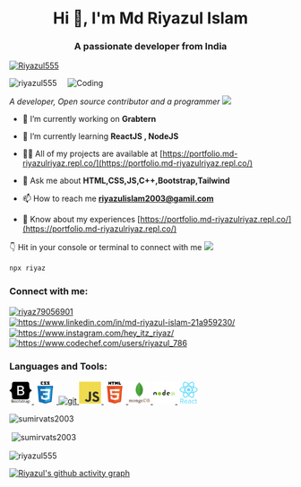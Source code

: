 
<h1 align="center">Hi 👋, I'm Md Riyazul Islam</h1>
<h3 align="center">A passionate developer from India</h3>


<p align="left"> <a href="https://github.com/ryo-ma/github-profile-trophy"><img src="https://github-profile-trophy.vercel.app/?username=Riyazul555&theme=matrix" alt="Riyazul555" /></a> </p>

<img align="right" alt="Coding" width="400" src="https://cdn.dribbble.com/users/1162077/screenshots/3848914/programmer.gif">

<p align="left"> <img src="https://komarev.com/ghpvc/?username=riyazul555&label=Profile%20views&color=0e75b6&style=flat" alt="riyazul555" /> </p>

<p><em> A developer, Open source contributor and a programmer
</a><img src="https://media.giphy.com/media/WUlplcMpOCEmTGBtBW/giphy.gif" width="60"> 
</em></p>

- 🔭 I’m currently working on **Grabtern**

- 🌱 I’m currently learning **ReactJS , NodeJS**

- 👨‍💻 All of my projects are available at [https://portfolio.md-riyazulriyaz.repl.co/](https://portfolio.md-riyazulriyaz.repl.co/)

- 💬 Ask me about **HTML,CSS,JS,C++,Bootstrap,Tailwind**

- 📫 How to reach me **riyazulislam2003@gamil.com**

- 📄 Know about my experiences [https://portfolio.md-riyazulriyaz.repl.co/](https://portfolio.md-riyazulriyaz.repl.co/)

👇 Hit in your console or terminal to connect with me <img src="https://media.giphy.com/media/VgCDAzcKvsR6OM0uWg/giphy.gif" width="50">

```bash
npx riyaz
```

<h3 align="left">Connect with me:</h3>
<p align="left">
<a href="https://twitter.com/riyaz79056901" target="blank"><img align="center" src="https://raw.githubusercontent.com/rahuldkjain/github-profile-readme-generator/master/src/images/icons/Social/twitter.svg" alt="riyaz79056901" height="30" width="40" /></a>
<a href="https://www.linkedin.com/in/md-riyazul-islam-21a959230/" target="blank"><img align="center" src="https://raw.githubusercontent.com/rahuldkjain/github-profile-readme-generator/master/src/images/icons/Social/linked-in-alt.svg" alt="https://www.linkedin.com/in/md-riyazul-islam-21a959230/" height="30" width="40" /></a>
<a href="https://www.instagram.com/hey_itz_riyaz/" target="blank"><img align="center" src="https://raw.githubusercontent.com/rahuldkjain/github-profile-readme-generator/master/src/images/icons/Social/instagram.svg" alt="https://www.instagram.com/hey_itz_riyaz/" height="30" width="40" /></a>
<a href="https://www.codechef.com/users/riyazul_786" target="blank"><img align="center" src="https://cdn.jsdelivr.net/npm/simple-icons@3.1.0/icons/codechef.svg" alt="https://www.codechef.com/users/riyazul_786" height="30" width="40" /></a>
</p>

<h3 align="left">Languages and Tools:</h3>
<p align="left"> <a href="https://getbootstrap.com" target="_blank" rel="noreferrer"> <img src="https://raw.githubusercontent.com/devicons/devicon/master/icons/bootstrap/bootstrap-plain-wordmark.svg" alt="bootstrap" width="40" height="40"/> </a> <a href="https://www.w3schools.com/css/" target="_blank" rel="noreferrer"> <img src="https://raw.githubusercontent.com/devicons/devicon/master/icons/css3/css3-original-wordmark.svg" alt="css3" width="40" height="40"/> </a> <a href="https://www.w3.org/html/" target="_blank" rel="noreferrer">  <img src="https://www.vectorlogo.zone/logos/git-scm/git-scm-icon.svg" alt="git" width="40" height="40"/>  <img src="https://raw.githubusercontent.com/devicons/devicon/master/icons/javascript/javascript-original.svg" alt="javascript" width="40" height="40"/> <img src="https://raw.githubusercontent.com/devicons/devicon/master/icons/html5/html5-original-wordmark.svg" alt="html5" width="40" height="40"/> </a> <a href="https://www.mongodb.com/" target="_blank" rel="noreferrer"> <img src="https://raw.githubusercontent.com/devicons/devicon/master/icons/mongodb/mongodb-original-wordmark.svg" alt="mongodb" width="40" height="40"/> </a> <a href="https://nodejs.org" target="_blank" rel="noreferrer"> <img src="https://raw.githubusercontent.com/devicons/devicon/master/icons/nodejs/nodejs-original-wordmark.svg" alt="nodejs" width="40" height="40"/> </a> <a href="https://reactjs.org/" target="_blank" rel="noreferrer"> <img src="https://raw.githubusercontent.com/devicons/devicon/master/icons/react/react-original-wordmark.svg" alt="react" width="40" height="40"/> </a> </p>

<p><img align="center" src="https://github-readme-stats.vercel.app/api/top-langs?username=Riyazul555&show_icons=true&locale=en&layout=compact" alt="sumirvats2003" /></p>

<p>&nbsp;<img align="center" src="https://github-readme-stats.vercel.app/api?username=Riyazul555&show_icons=true&locale=en" alt="sumirvats2003" /></p>

<p><img align="center" src="https://github-readme-streak-stats.herokuapp.com/?user=Riyazul555&" alt="riyazul555" /></p>

[![Riyazul's github activity graph](https://github-readme-activity-graph.cyclic.app/graph?username=Riyazul555&theme=xcode)](https://git.io/Riyazul555)
